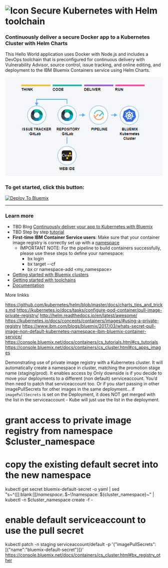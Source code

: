 # ![Icon](./.bluemix/secure-lock-kubernetes.png) Secure Kubernetes with Helm toolchain


### Continuously deliver a secure Docker app to a Kubernetes Cluster with Helm Charts
This Hello World application uses Docker with Node.js and includes a DevOps toolchain that is preconfigured for continuous delivery with Vulnerability Advisor, source control, issue tracking, and online editing, and deployment to the IBM Bluemix Containers service using Helm Charts.

![Icon](./.bluemix/toolchain.png)

### To get started, click this button:
[![Deploy To Bluemix](https://console.bluemix.net/devops/graphics/create_toolchain_button.png)](https://console.bluemix.net/devops/setup/deploy/?repository=https%3A//github.com/open-toolchain/secure-helm-toolchain)

---
### Learn more 

* TBD Blog [Continuously deliver your app to Kubernetes with Bluemix](https://www.ibm.com/blogs/bluemix/2017/07/continuously-deliver-your-app-to-kubernetes-with-bluemix/)
* TBD Step by step [tutorial](https://www.ibm.com/devops/method/tutorials/tc_secure_kube)
* **First-time IBM Container Service users**: Make sure that your container image registry is correctly set up with a [namespace](https://console.bluemix.net/docs/services/Registry/index.html)
    * IMPORTANT NOTE: For the pipeline to build containers successfully, please use these steps to define your namespace:
        * bx login
        * bx target --cf
        * bx cr namespace-add <my_namespace>
* [Getting started with Bluemix clusters](https://console.bluemix.net/docs/containers/container_index.html?pos=2)
* [Getting started with toolchains](https://bluemix.net/devops/getting-started)
* [Documentation](https://console.ng.bluemix.net/docs/services/ContinuousDelivery/index.html?pos=2)

More linkks

https://github.com/kubernetes/helm/blob/master/docs/charts_tips_and_tricks.md
https://kubernetes.io/docs/tasks/configure-pod-container/pull-image-private-registry/
http://helm.readthedocs.io/en/latest/awesome/
https://kubernetes.io/docs/concepts/containers/images/#using-a-private-registry
https://www.ibm.com/blogs/bluemix/2017/03/whats-secret-pull-image-non-default-kubernetes-namespace-ibm-bluemix-container-service/
https://console.bluemix.net/docs/containers/cs_tutorials.html#cs_tutorials
https://console.bluemix.net/docs/containers/cs_cluster.html#cs_apps_images

Demonstrating use of private image registry with a Kubernetes cluster.
It will automatically create a namespace in cluster, matching the promotion stage name (staging/prod).
It enables access by 
Only downside is if you decide to move your deployments to a different (non default) serviceaccount. You’d then need to patch that serviceaccount too.
Or if you start passing in other imagePullSecrets for other images in the same deployment… if `imagePullSecrets` is set on the Deployment, it does NOT get merged with the list in the serviceaccount - Kube will just use the list in the deployment.

  # grant access to private image registry from namespace $cluster_namespace
  # copy the existing default secret into the new namespace
  kubectl get secret bluemix-default-secret -o yaml |  sed "s~^\([[:blank:]]*\)namespace:.*$~\1namespace: ${cluster_namespace}~" | kubectl -n $cluster_namespace create -f -
  # enable default serviceaccount to use the pull secret
  kubectl patch -n staging serviceaccount/default -p '{"imagePullSecrets":[{"name":"bluemix-default-secret"}]}'
  https://console.bluemix.net/docs/containers/cs_cluster.html#bx_registry_other

